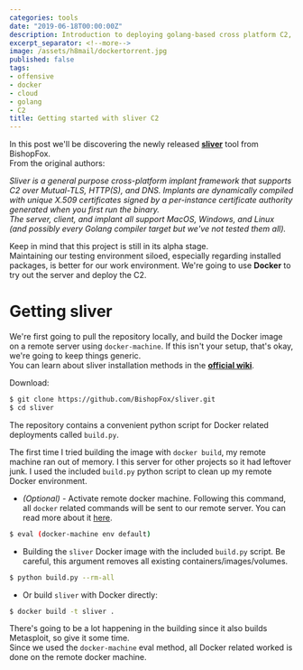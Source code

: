 ```yaml
---
categories: tools
date: "2019-06-18T00:00:00Z"
description: Introduction to deploying golang-based cross platform C2, sliver!
excerpt_separator: <!--more-->
image: /assets/h8mail/dockertorrent.jpg
published: false
tags:
- offensive
- docker
- cloud
- golang
- C2
title: Getting started with sliver C2
---
```



In this post we'll be discovering the newly released [**sliver**](https://github.com/BishopFox/sliver) tool from BishopFox.  
From the original authors:   

*Sliver is a general purpose cross-platform implant framework that supports C2 over Mutual-TLS, HTTP(S), and DNS. Implants are dynamically compiled with unique X.509 certificates signed by a per-instance certificate authority generated when you first run the binary.*  
*The server, client, and implant all support MacOS, Windows, and Linux (and possibly every Golang compiler target but we've not tested them all).*

Keep in mind that this project is still in its alpha stage.  
Maintaining our testing environment siloed, especially regarding installed packages, is better for our work environment. We're going to use **Docker** to try out the server and deploy the C2.

# Getting sliver

We're first going to pull the repository locally, and build the Docker image on a remote server using `docker-machine`. If this isn't your setup, that's okay, we're going to keep things generic.  
You can learn about sliver installation methods in the [**official wiki**](https://github.com/BishopFox/sliver/wiki/Compile-From-Source).

Download:  
```bash
$ git clone https://github.com/BishopFox/sliver.git
$ cd sliver
```

The repository contains a convenient python script for Docker related deployments called `build.py`.  

The first time I tried building the image with `docker build`, my remote machine ran out of memory. I this server for other projects so it had leftover junk. I used the included `build.py` python script to clean up my remote Docker environment.

* *(Optional)* - Activate remote docker machine. Following this command, all `docker` related commands will be sent to our remote server. You can read more about it [here](https://docs.docker.com/machine/).
```bash
$ eval (docker-machine env default)
```

* Building the `sliver` Docker image with the included `build.py` script. Be careful, this argument removes all existing containers/images/volumes.  
```bash
$ python build.py --rm-all 
```

* Or build `sliver` with Docker directly:
```bash
$ docker build -t sliver .
```

There's going to be a lot happening in the building since it also builds Metasploit, so give it some time.  
Since we used the `docker-machine` eval method, all Docker related worked is done on the remote docker machine. 